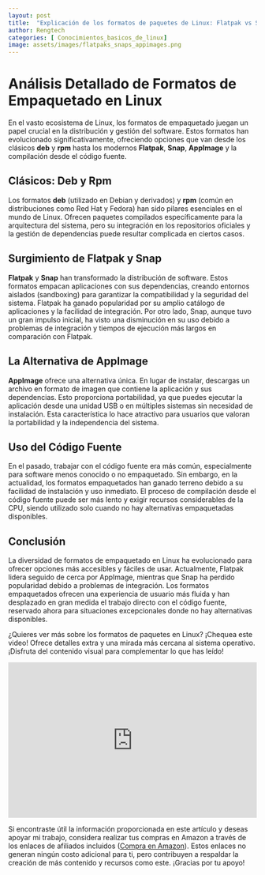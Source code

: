 ```yaml
---
layout: post
title:  "Explicación de los formatos de paquetes de Linux: Flatpak vs Snaps vs DEB y RPM vs AppImage"
author: Rengtech
categories: [ Conocimientos_basicos_de_linux]
image: assets/images/flatpaks_snaps_appimages.png
---
```

# Análisis Detallado de Formatos de Empaquetado en Linux

En el vasto ecosistema de Linux, los formatos de empaquetado juegan un papel crucial en la distribución y gestión del software. Estos formatos han evolucionado significativamente, ofreciendo opciones que van desde los clásicos **deb** y **rpm** hasta los modernos **Flatpak**, **Snap**, **AppImage** y la compilación desde el código fuente.

## Clásicos: Deb y Rpm

Los formatos **deb** (utilizado en Debian y derivados) y **rpm** (común en distribuciones como Red Hat y Fedora) han sido pilares esenciales en el mundo de Linux. Ofrecen paquetes compilados específicamente para la arquitectura del sistema, pero su integración en los repositorios oficiales y la gestión de dependencias puede resultar complicada en ciertos casos.

## Surgimiento de Flatpak y Snap

**Flatpak** y **Snap** han transformado la distribución de software. Estos formatos empacan aplicaciones con sus dependencias, creando entornos aislados (sandboxing) para garantizar la compatibilidad y la seguridad del sistema. Flatpak ha ganado popularidad por su amplio catálogo de aplicaciones y la facilidad de integración. Por otro lado, Snap, aunque tuvo un gran impulso inicial, ha visto una disminución en su uso debido a problemas de integración y tiempos de ejecución más largos en comparación con Flatpak.

## La Alternativa de AppImage

**AppImage** ofrece una alternativa única. En lugar de instalar, descargas un archivo en formato de imagen que contiene la aplicación y sus dependencias. Esto proporciona portabilidad, ya que puedes ejecutar la aplicación desde una unidad USB o en múltiples sistemas sin necesidad de instalación. Esta característica lo hace atractivo para usuarios que valoran la portabilidad y la independencia del sistema.

## Uso del Código Fuente

En el pasado, trabajar con el código fuente era más común, especialmente para software menos conocido o no empaquetado. Sin embargo, en la actualidad, los formatos empaquetados han ganado terreno debido a su facilidad de instalación y uso inmediato. El proceso de compilación desde el código fuente puede ser más lento y exigir recursos considerables de la CPU, siendo utilizado solo cuando no hay alternativas empaquetadas disponibles.

## Conclusión

La diversidad de formatos de empaquetado en Linux ha evolucionado para ofrecer opciones más accesibles y fáciles de usar. Actualmente, Flatpak lidera seguido de cerca por AppImage, mientras que Snap ha perdido popularidad debido a problemas de integración. Los formatos empaquetados ofrecen una experiencia de usuario más fluida y han desplazado en gran medida el trabajo directo con el código fuente, reservado ahora para situaciones excepcionales donde no hay alternativas disponibles.

¿Quieres ver más sobre los formatos de paquetes en Linux? ¡Chequea este video! Ofrece detalles extra y una mirada más cercana al sistema operativo. ¡Disfruta del contenido visual para complementar lo que has leído!

<iframe style="width:100%;" height="315" src="https://www.youtube.com/embed/dIdamacw_CE?si=IXO-lTSKTMJGLCZg" frameborder="0" allowfullscreen></iframe>

Si encontraste útil la información proporcionada en este artículo y deseas apoyar mi trabajo, considera realizar tus compras en Amazon a través de los enlaces de afiliados incluidos (<a href="https://amzn.to/3Rknqjn" rel="nofollow">Compra en Amazon</a>). Estos enlaces no generan ningún costo adicional para ti, pero contribuyen a respaldar la creación de más contenido y recursos como este. ¡Gracias por tu apoyo!